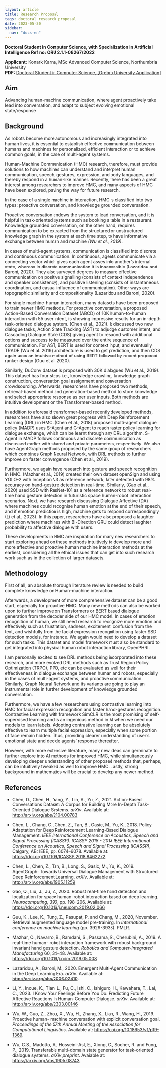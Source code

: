 ```yaml
---
layout: article
title: Research Proposal
tags: doctoral_research_proposal
date: 2023-05-30
sidebar:
  nav: "docs-en"
---
```



__Doctoral Student in Computer Science, with Specialization in Artificial Intelligence Ref no: ORU 2.1.1-08267/2022__

__Applicant:__ Konark Karna, MSc Advanced Computer Science, Northumbria University<br>
__PDF:__ [Doctoral Student in Computer Science, [Orebro University Application]](/Konark_Karna_Research_Proposal.pdf)

## Aim

Advancing human-machine communication, where agent proactively take lead into conversation, and adapt to subject evolving emotional state/response

## Background

As robots become more autonomous and increasingly integrated into human lives, it is essential to establish effective communication between humans and machines for personalized, efficient interaction or to achieve common goals, in the case of multi-agent systems.

Human-Machine Communication (HMC) research, therefore, must provide solutions to how machines can understand and interpret human communication, speech, gestures, expression, and body languages, and thereby respond in a human-like manner. Recently, there has been a great interest among researchers to improve HMC, and many aspects of HMC have been explored, paving the way for future research.

In the case of a single machine in interaction, HMC is classified into two types: proactive conversation, and knowledge grounded conversation.

Proactive conversation endows the system to lead conversation, and it is helpful in task-oriented systems such as booking a table in a restaurant.
Knowledge grounded conversation, on the other hand, requires communication to be extracted from the structured or unstructured knowledge graph in the system at each time step, to have informative exchange between human and machine _(Wu et al., 2019)_.

In cases of multi-agent systems, communication is classified into discrete and continuous communication. 
In continuous, agents communicate via a connecting vector which gives each agent asses into another’s internal state, whereas in discrete communication it is inaccessible (Lazaridou and Baroni, 2020). 
They also surveyed degrees to measure effective communication on positive signalling (consists of context independence and speaker consistency), and positive listening (consists of instantaneous coordination, and casual influence of communication). Other ways are topographic similarity and compositionality (Lazaridou and Baroni, 2020).

For single machine-human interaction, many datasets have been proposed to train newer HMC methods. 
For proactive conversation, a proposed Action-Based Conversation Dataset (ABCD) of 10K human-to-human interaction with 55 user intent, is showing impressive results for an in-depth task-oriented dialogue system. (Chen et al., 2021). 
It discussed two new dialogue tasks, Action State Tracking (AST) to adjudge customer intent, and Cascading Dialogue State (CDS) giving agent to respond with additional options and success to be measured over the entire sequence of communication. 
For AST, BERT is used for context input, and eventually TRADE (Wu et al. 2019) architecture is used to get prediction, and then CDS again uses an intuitive method of using BERT followed by recent proposed ranker design (Guu et al. 2020).

Similarly, DuConv dataset is proposed with 30K dialogues (Wu et al., 2019). This dataset has four steps i.e., knowledge crawling, knowledge graph construction, conversation goal assignment and conversation crowdsourcing.
Afterwards, researchers have proposed two methods, retrieval-based method and generation-based method to store knowledge and select appropriate response as per user inputs. Both methods are intuitive development on the Transformer-based method.

In addition to aforesaid transformer-based recently developed methods, researchers have also shown great progress with Deep Reinforcement Learning (DRL) in HMC.
(Chen et al., 2018) proposed multi-agent dialogue policy (MADP) uses S-Agent and G-Agent to reach faster policy learning for dialogue exchange, which can be learnt through any DRL algorithm.
S- Agent in MADP follows continuous and discrete communication as discussed earlier with shared and private parameters, respectively.
We also have AgentGraph methods proposed by the same group of researchers which combines Graph Neural Network, with DRL methods to further improve on faster convergence (Chen et al., 2019).

Furthermore, we again have research into gesture and speech recognition in HMC.
(Mazhar et al., 2019) created their own dataset openSign and using YOLO-2 with Inception V3 as reference network, later detected with 98% accuracy on hand-gesture detection in real-time.
Similarly, (Gao et al., 2020) used SSD with ResNet-101 as a reference network to robust real- time hand gesture detection in futuristic space human-robot interaction scenarios.
Next, we have research discussing Dialogue Affective (DA) where machines could recognise human emotion at the end of their speech, and if emotion prediction is high, machine gets to respond correspondingly (Li et al., 2023).
In this paper, researchers have also proposed a laughter prediction where machines with Bi-Direction GRU could detect laughter probability to affective dialogue with users.

These developments in HMC are inspiration for many new researchers to start exploring ahead on these methods intuitively to develop more and more affective and proactive human machine interaction methods at the earliest, considering all the ethical issues that can get into such research work such as in the collection of larger datasets.

## Methodology

First of all, an absolute thorough literature review is needed to build complete knowledge on Human-machine interaction.

Afterwards, a development of more comprehensive dataset can be a good start, especially for proactive HMC.
Many new methods can also be worked upon to further improve on Transformers or BERT based dialogue generation from the decoder side of our HMC model.
In cases of emotion recognition of human, we still need research to recognize more emotion and effectively such as frustration, sadness, excitement, confusion from the text, and wishfully from the facial expression recognition using faster SSD detection models, for instance. We again would need to develop a dataset for such tasks.
This dataset and model framework must also be standard to get integrated into physical human robot interaction library, OpenPHRI.

I am personally excited to see DRL methods being incorporated into these research, and more evolved DRL methods such as Trust Region Policy Optimization (TRPO), PPO, etc can be evaluated as well for their effectiveness in dialogue exchange between human and robots, especially in the cases of multi-agent systems, and proactive communication.
Similarly, Graph Neural Network and its variants are going to play an instrumental role in further development of knowledge grounded conversation.

Furthermore, we have a few researchers using contrastive learning into HMC for facial expression recognition and faster hand-gestures recognition.
Contrastive Learning with framework SimCLR is the most promising of self-supervised learning and is an ingenious method in AI when we need our models to learn labels.
Adopting contrastive learning can be absolutely effective to learn multiple facial expression, especially when some portion of face remain hidden.
Thus, providing clearer understanding of user’s emotional state and decide agents’ response thereafter.

However, with more extensive literature, many new ideas can germinate to further explore into AI methods for improved HMC, while simultaneously developing deeper understanding of other proposed methods that, perhaps, can be intuitively tweaked as well to improve HMC.
Lastly, strong background in mathematics will be crucial to develop any newer method.

## References

- Chen, D., Chen, H., Yang, Y., Lin, A., Yu, Z., 2021. Action-Based Conversations Dataset: A Corpus for Building More In-Depth Task-Oriented Dialogue Systems. _arXiv_. Available at: http://arxiv.org/abs/2104.00783

- Chen, L., Chang, C., Chen, Z., Tan, B., Gasic, M., Yu, K., 2018. Policy Adaptation for Deep Reinforcement Learning-Based Dialogue Management. _IEEE International Conference on Acoustics, Speech and Signal Processing (ICASSP). ICASSP 2018 - 2018 IEEE International Conference on Acoustics, Speech and Signal Processing (ICASSP)_, Calgary, AB: IEEE, pp. 6074–6078. Available at: https://doi.org/10.1109/ICASSP.2018.8462272.

- Chen, L., Chen, Z., Tan, B., Long, S., Gasic, M., Yu, K., 2019. AgentGraph: Towards Universal Dialogue Management with Structured Deep Reinforcement Learning. _arXiv_. Available at: http://arxiv.org/abs/1905.11259

- Gao, Q., Liu, J., Ju, Z., 2020. Robust real-time hand detection and localization for space human–robot interaction based on deep learning. _Neurocomputing, 390_, pp. 198–206. Available at: https://doi.org/10.1016/j.neucom.2019.02.066

- Guu, K., Lee, K., Tung, Z., Pasupat, P. and Chang, M., 2020, November. Retrieval augmented language model pre-training. In _International conference on machine learning_ (pp. 3929-3938). PMLR.

- Mazhar, O., Navarro, B., Ramdani, S., Passama, R., Cherubini, A., 2019. A real-time human- robot interaction framework with robust background invariant hand gesture detection. _Robotics and Computer-Integrated Manufacturing_ 60, 34–48. Available at: https://doi.org/10.1016/j.rcim.2019.05.008

- Lazaridou, A., Baroni, M., 2020. Emergent Multi-Agent Communication in the Deep Learning Era. _arXiv_. Available at: http://arxiv.org/abs/2006.02419.

- Li, Y., Inoue, K., Tian, L., Fu, C., Ishi, C., Ishiguro, H., Kawahara, T., Lai, C., 2023. I Know Your Feelings Before You Do: Predicting Future Affective Reactions in Human-Computer Dialogue. _arXiv_. Available at: http://arxiv.org/abs/2303.00146 

- Wu, W., Guo, Z., Zhou, X., Wu, H., Zhang, X., Lian, R., Wang, H., 2019. Proactive human- machine conversation with explicit conversation goal. _Proceedings of the 57th Annual Meeting of the Association for Computational Linguistics_. Available at: https://doi.org/10.18653/v1/p19-1369. 

- Wu, C.S., Madotto, A., Hosseini-Asl, E., Xiong, C., Socher, R. and Fung, P., 2019. Transferable multi-domain state generator for task-oriented dialogue systems. _arXiv preprint_. Avaiable at: https://arxiv.org/abs/1905.08743